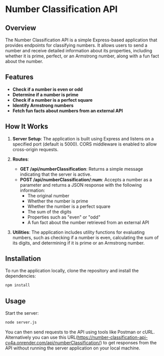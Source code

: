 # Number Classification API

## Overview

The Number Classification API is a simple Express-based application that provides endpoints for classifying numbers. It allows users to send a number and receive detailed information about its properties, including whether it is prime, perfect, or an Armstrong number, along with a fun fact about the number.

## Features

- **Check if a number is even or odd**
- **Determine if a number is prime**
- **Check if a number is a perfect square**
- **Identify Armstrong numbers**
- **Fetch fun facts about numbers from an external API**

## How It Works

1. **Server Setup**: The application is built using Express and listens on a specified port (default is 5000). CORS middleware is enabled to allow cross-origin requests.

2. **Routes**:

   - **GET /api/numberClassification**: Returns a simple message indicating that the server is active.
   - **POST /api/numberClassification/:num**: Accepts a number as a parameter and returns a JSON response with the following information:
     - The original number
     - Whether the number is prime
     - Whether the number is a perfect square
     - The sum of the digits
     - Properties such as "even" or "odd"
     - A fun fact about the number retrieved from an external API

3. **Utilities**: The application includes utility functions for evaluating numbers, such as checking if a number is even, calculating the sum of its digits, and determining if it is prime or an Armstrong number.

## Installation

To run the application locally, clone the repository and install the dependencies:

```bash
npm install
```

## Usage

Start the server:

```bash
node server.js
```

You can then send requests to the API using tools like Postman or cURL.
Alternatively you can use this URL(https://number-classification-api-cy4a.onrender.com/api/numberClassification/<enter a number here>) to get responses from the API without running the server application on your local machine.
